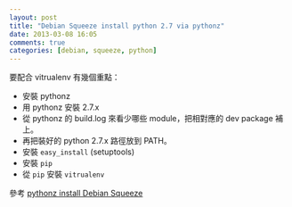 ```yaml
---
layout: post
title: "Debian Squeeze install python 2.7 via pythonz"
date: 2013-03-08 16:05
comments: true
categories: [debian, squeeze, python]
---
```


要配合 vitrualenv 有幾個重點：

 * 安裝 pythonz
 * 用 pythonz 安裝 2.7.x
 * 從 pythonz 的 build.log 來看少哪些 module，把相對應的 dev package 補上。
 * 再把裝好的 python 2.7.x 路徑放到 PATH。
 * 安裝 `easy_install` (setuptools)
 * 安裝 `pip`
 * 從 `pip` 安裝 `vitrualenv`

參考 [pythonz install Debian Squeeze][1]

[1]: http://note.harajuku-tech.org/pythonz-install-debian-squeeze

